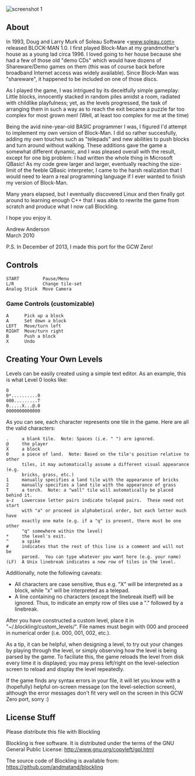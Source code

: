 ![screenshot 1](http://www.billamonster.com/blockling/screenshots/1.png "A wild blockling carries a block on its head")


## About
In 1993, Doug and Larry Murk of Soleau Software <www.soleau.com> released
BLOCK-MAN 1.0.  I first played Block-Man at my grandmother's house as a young
lad circa 1996.  I loved going to her house because she had a few of those old
"demo CDs" which would have dozens of Shareware/Demo games on them (this was of
course back before broadband Internet access was widely available).  Since
Block-Man was "shareware", it happened to be included on one of those discs.

As I played the game, I was intrigued by its deceitfully simple gameplay:
Little blocks, innocently stacked in random piles amidst a room, radiated with
childlike playfulness; yet, as the levels progressed, the task of arranging
them in such a way as to reach the exit became a puzzle far too complex for
most grown men!  (Well, at least too complex for me at the time)

Being the avid nine-year-old BASIC programmer I was, I figured I'd attempt to
implement my own version of Block-Man.  I did so rather succesfully, adding my
own touches such as "telepads" and new abilities to push blocks and turn around
without walking.  These additions gave the game a somewhat different dynamic,
and I was pleased overall with the result, except for one big problem:  I had
written the whole thing in Microsoft QBasic!  As my code grew larger and
larger, eventually reaching the size-limit of the feeble QBasic interpreter, I
came to the harsh realization that I would need to learn a real programming
language if I ever wanted to finish my version of Block-Man.

Many years elapsed, but I eventually discovered Linux and then finally got
around to learning enough C++ that I was able to rewrite the game from scratch
and produce what I now call Blockling.

I hope you enjoy it.

Andrew Anderson  
March 2010

P.S.
In December of 2013, I made this port for the GCW Zero!


## Controls
    START         Pause/Menu
    L/R           Change tile-set
    Analog Stick  Move Camera

### Game Controls (customizable)
    A      Pick up a block
    A      Set down a block
    LEFT   Move/turn left
    RIGHT  Move/turn right
    B      Push a block
    X      Undo


## Creating Your Own Levels
Levels can be easily created using a simple text editor. As an example, this is
what Level 0 looks like:

    0
    0*..........0
    000.........T
    0.....X...@.0
    0000000000000

As you can see, each character represents one tile in the game.  Here are all
the valid characters:

    .     a blank tile.  Note: Spaces (i.e. " ") are ignored.
    @     the player
    X     a block
    0     a piece of land.  Note: Based on the tile's position relative to other
          tiles, it may automatically assume a different visual appearance (e.g.
          bricks, grass, etc.)
    1     manually specifies a land tile with the appearance of bricks
    2     manually specifies a land tile with the appearance of grass
    T     a torch.  Note: a "wall" tile will automatically be placed behind it.
    a-z   Lowercase letter pairs indicate telepad pairs.  These need not start
          with "a" or proceed in alphabetical order, but each letter much have
          exactly one mate (e.g. if a "q" is present, there must be one other
          "q" somewhere within the level)
    *     the level's exit.
    ^     a spike
    #     indicates that the rest of this line is a comment and will not be
          parsed.  You can type whatever you want here (e.g. your name)
    (LF)  A Unix linebreak indicates a new row of tiles in the level.

Additionally, note the following caveats:

- All characters are case sensitive, thus e.g. "X" will be interpreted as a
  block, while "x" will be interpreted as a telepad.
- A line containing no characters (except the linebreak itself) will be
  ignored.  Thus, to indicate an empty row of tiles use a "." followed by a
  linebreak.

After you have constructed a custom level, place it in
"~/.blockling/custom_levels/". File names must begin with 000 and proceed in
numerical order (i.e. 000, 001, 002, etc.).

As a tip, it can be helpful, when designing a level, to try out your changes by
playing through the level, or simply observing how the level is being parsed by
the game.  To faciliate this, the game reloads the level from disk every time
it is displayed; you may press left/right on the level-selection screen to
reload and display the level repeatedly.

If the game finds any syntax errors in your file, it will let you know with a
(hopefully) helpful on-screen message (on the level-selection screen), although
the error messages don't fit very well on the screen in this GCW Zero port,
sorry :)


## License Stuff
Please distribute this file with Blockling

Blockling is free software.  It is distributed under the terms of the GNU
General Public License:  http://www.gnu.org/copyleft/gpl.html

The source code of Blockling is available from:
https://github.com/andmatand/blockling
